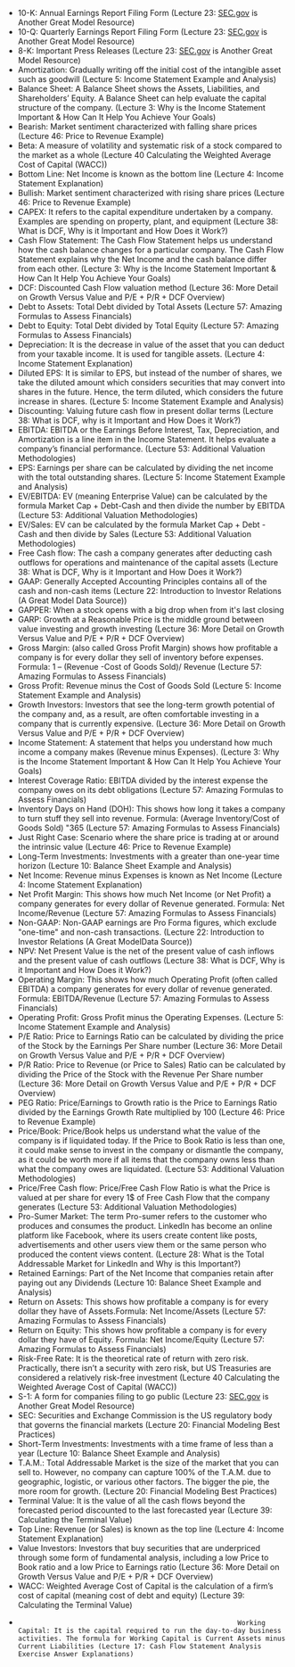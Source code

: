- 10-K: Annual Earnings Report Filing Form (Lecture 23: [SEC.gov](http://sec.gov/) is Another Great Model Resource)  
- 10-Q: Quarterly Earnings Report Filing Form (Lecture 23: [SEC.gov](http://sec.gov/) is Another Great Model Resource)  
- 8-K: Important Press Releases (Lecture 23: [SEC.gov](http://sec.gov/) is Another Great Model Resource) 
- Amortization: Gradually writing off the initial cost of the intangible asset such as goodwill (Lecture 5: Income Statement Example and Analysis)  
- Balance Sheet: A Balance Sheet shows the Assets, Liabilities, and Shareholders’ Equity. A Balance Sheet can help evaluate the capital structure of the company. (Lecture 3: Why is the Income Statement Important & How Can It Help You Achieve Your Goals)  
- Bearish: Market sentiment characterized with falling share prices (Lecture 46: Price to Revenue Example)  
- Beta: A measure of volatility and systematic risk of a stock compared to the market as a whole (Lecture 40 Calculating the Weighted Average Cost of Capital (WACC))  
- Bottom Line: Net Income is known as the bottom line (Lecture 4: Income Statement Explanation)  
- Bullish: Market sentiment characterized with rising share prices (Lecture 46: Price to Revenue Example)  
- CAPEX: It refers to the capital expenditure undertaken by a company. Examples are spending on property, plant, and equipment (Lecture 38: What is DCF, Why is it Important and How Does it Work?)  
- Cash Flow Statement: The Cash Flow Statement helps us understand how the cash balance changes for a particular company. The Cash Flow Statement explains why the Net Income and the cash balance differ from each other. (Lecture 3: Why is the Income Statement Important & How Can It Help You Achieve Your Goals)  
- DCF: Discounted Cash Flow valuation method (Lecture 36: More Detail on Growth Versus Value and P/E + P/R + DCF Overview)  
- Debt to Assets: Total Debt divided by Total Assets (Lecture 57: Amazing Formulas to Assess Financials)  
- Debt to Equity: Total Debt divided by Total Equity (Lecture 57: Amazing Formulas to Assess Financials)  
- Depreciation: It is the decrease in value of the asset that you can deduct from your taxable income. It is used for tangible assets. (Lecture 4: Income Statement Explanation)  
- Diluted EPS: It is similar to EPS, but instead of the number of shares, we take the diluted amount which considers securities that may convert into shares in the future. Hence, the term diluted, which considers the future increase in shares. (Lecture 5: Income Statement Example and Analysis)  
- Discounting: Valuing future cash flow in present dollar terms (Lecture 38: What is DCF, why is it Important and How Does it Work?)  
- EBITDA: EBITDA or the Earnings Before Interest, Tax, Depreciation, and Amortization is a line item in the Income Statement. It helps evaluate a company’s financial performance. (Lecture 53: Additional Valuation Methodologies)  
- EPS: Earnings per share can be calculated by dividing the net income with the total outstanding shares. (Lecture 5: Income Statement Example and Analysis)  
- EV/EBITDA: EV (meaning Enterprise Value) can be calculated by the formula Market Cap + Debt-Cash and then divide the number by EBITDA (Lecture 53: Additional Valuation Methodologies)  
- EV/Sales: EV can be calculated by the formula Market Cap + Debt - Cash and then divide by Sales (Lecture 53: Additional Valuation Methodologies)  
- Free Cash flow: The cash a company generates after deducting cash outflows for operations and maintenance of the capital assets (Lecture 38: What is DCF, Why is it Important and How Does it Work?)  
- GAAP: Generally Accepted Accounting Principles contains all of the cash and non-cash items (Lecture 22: Introduction to Investor Relations (A Great Model Data Source))  
- GAPPER: When a stock opens with a big drop when from it's last closing  
- GARP: Growth at a Reasonable Price is the middle ground between value investing and growth investing (Lecture 36: More Detail on Growth Versus Value and P/E + P/R + DCF Overview)  
- Gross Margin: (also called Gross Profit Margin) shows how profitable a company is for every dollar they sell of inventory before expenses. Formula: 1 – (Revenue -Cost of Goods Sold)/ Revenue (Lecture 57: Amazing Formulas to Assess Financials)  
- Gross Profit: Revenue minus the Cost of Goods Sold (Lecture 5: Income Statement Example and Analysis)  
- Growth Investors: Investors that see the long-term growth potential of the company and, as a result, are often comfortable investing in a company that is currently expensive. (Lecture 36: More Detail on Growth Versus Value and P/E + P/R + DCF Overview)  
- Income Statement: A statement that helps you understand how much income a company makes (Revenue minus Expenses). (Lecture 3: Why is the Income Statement Important & How Can It Help You Achieve Your Goals)  
- Interest Coverage Ratio: EBITDA divided by the interest expense the company owes on its debt obligations (Lecture 57: Amazing Formulas to Assess Financials)  
- Inventory Days on Hand (DOH): This shows how long it takes a company to turn stuff they sell into revenue. Formula: (Average Inventory/Cost of Goods Sold) "365 (Lecture 57: Amazing Formulas to Assess Financials)  
- Just Right Case: Scenario where the share price is trading at or around the intrinsic value (Lecture 46: Price to Revenue Example)  
- Long-Term Investments: Investments with a greater than one-year time horizon (Lecture 10: Balance Sheet Example and Analysis)  
- Net Income: Revenue minus Expenses is known as Net Income (Lecture 4: Income Statement Explanation)  
- Net Profit Margin: This shows how much Net Income (or Net Profit) a company generates for every dollar of Revenue generated. Formula: Net Income/Revenue (Lecture 57: Amazing Formulas to Assess Financials)  
- Non-GAAP: Non-GAAP earnings are Pro Forma figures, which exclude "one-time" and non-cash transactions. (Lecture 22: Introduction to Investor Relations (A Great ModelData Source))  
- NPV: Net Present Value is the net of the present value of cash inflows and the present value of cash outflows (Lecture 38: What is DCF, Why is it Important and How Does it Work?)  
- Operating Margin: This shows how much Operating Profit (often called EBITDA) a company generates for every dollar of revenue generated. Formula: EBITDA/Revenue (Lecture 57: Amazing Formulas to Assess Financials)  
- Operating Profit: Gross Profit minus the Operating Expenses. (Lecture 5: Income Statement Example and Analysis)  
- P/E Ratio: Price to Earnings Ratio can be calculated by dividing the price of the Stock by the Earnings Per Share number (Lecture 36: More Detail on Growth Versus Value and P/E + P/R + DCF Overview)  
- P/R Ratio: Price to Revenue (or Price to Sales) Ratio can be calculated by dividing the Price of the Stock with the Revenue Per Share number (Lecture 36: More Detail on Growth Versus Value and P/E + P/R + DCF Overview)  
- PEG Ratio: Price/Earnings to Growth ratio is the Price to Earnings Ratio divided by the Earnings Growth Rate multiplied by 100 (Lecture 46: Price to Revenue Example)  
- Price/Book: Price/Book helps us understand what the value of the company is if liquidated today. If the Price to Book Ratio is less than one, it could make sense to invest in the company or dismantle the company, as it could be worth more if all items that the company owns less than what the company owes are liquidated. (Lecture 53: Additional Valuation Methodologies)  
- Price/Free Cash flow: Price/Free Cash Flow Ratio is what the Price is valued at per share for every 1$ of Free Cash Flow that the company generates (Lecture 53: Additional Valuation Methodologies)  
- Pro-Sumer Market: The term Pro-sumer refers to the customer who produces and consumes the product. LinkedIn has become an online platform like Facebook, where its users create content like posts, advertisements and other users view them or the same person who produced the content views content. (Lecture 28: What is the Total Addressable Market for LinkedIn and Why is this Important?)  
- Retained Earnings: Part of the Net Income that companies retain after paying out any Dividends (Lecture 10: Balance Sheet Example and Analysis)  
- Return on Assets: This shows how profitable a company is for every dollar they have of Assets.Formula: Net Income/Assets (Lecture 57: Amazing Formulas to Assess Financials)  
- Return on Equity: This shows how profitable a company is for every dollar they have of Equity. Formula: Net Income/Equity (Lecture 57: Amazing Formulas to Assess Financials)  
- Risk-Free Rate: It is the theoretical rate of return with zero risk. Practically, there isn’t a security with zero risk, but US Treasuries are considered a relatively risk-free investment (Lecture 40 Calculating the Weighted Average Cost of Capital (WACC))  
- S-1: A form for companies filing to go public (Lecture 23: [SEC.gov](http://sec.gov/) is Another Great Model Resource)  
- SEC: Securities and Exchange Commission is the US regulatory body that governs the financial markets (Lecture 20: Financial Modeling Best Practices)  
- Short-Term Investments: Investments with a time frame of less than a year (Lecture 10: Balance Sheet Example and Analysis)  
- T.A.M.: Total Addressable Market is the size of the market that you can sell to. However, no company can capture 100% of the T.A.M. due to geographic, logistic, or various other factors. The bigger the pie, the more room for growth. (Lecture 20: Financial Modeling Best Practices)  
- Terminal Value: It is the value of all the cash flows beyond the forecasted period discounted to the last forecasted year (Lecture 39: Calculating the Terminal Value)  
- Top Line: Revenue (or Sales) is known as the top line (Lecture 4: Income Statement Explanation)  
- Value Investors: Investors that buy securities that are underpriced through some form of fundamental analysis, including a low Price to Book ratio and a low Price to Earnings ratio (Lecture 36: More Detail on Growth Versus Value and P/E + P/R + DCF Overview)  
- WACC: Weighted Average Cost of Capital is the calculation of a firm’s cost of capital (meaning cost of debt and equity) (Lecture 39: Calculating the Terminal Value)  
-                                                            Working Capital: It is the capital required to run the day-to-day business activities. The formula for Working Capital is Current Assets minus Current Liabilities (Lecture 17: Cash Flow Statement Analysis Exercise Answer Explanations)